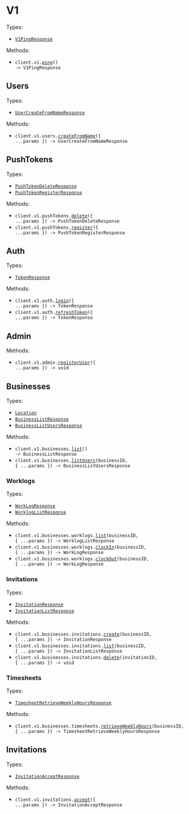 # V1

Types:

- <code><a href="./src/resources/v1/v1.ts">V1PingResponse</a></code>

Methods:

- <code title="get /api/v1/ping">client.v1.<a href="./src/resources/v1/v1.ts">ping</a>() -> V1PingResponse</code>

## Users

Types:

- <code><a href="./src/resources/v1/users.ts">UserCreateFromNameResponse</a></code>

Methods:

- <code title="post /api/v1/users">client.v1.users.<a href="./src/resources/v1/users.ts">createFromName</a>({ ...params }) -> UserCreateFromNameResponse</code>

## PushTokens

Types:

- <code><a href="./src/resources/v1/push-tokens.ts">PushTokenDeleteResponse</a></code>
- <code><a href="./src/resources/v1/push-tokens.ts">PushTokenRegisterResponse</a></code>

Methods:

- <code title="delete /api/v1/push-tokens">client.v1.pushTokens.<a href="./src/resources/v1/push-tokens.ts">delete</a>({ ...params }) -> PushTokenDeleteResponse</code>
- <code title="post /api/v1/push-tokens">client.v1.pushTokens.<a href="./src/resources/v1/push-tokens.ts">register</a>({ ...params }) -> PushTokenRegisterResponse</code>

## Auth

Types:

- <code><a href="./src/resources/v1/auth.ts">TokenResponse</a></code>

Methods:

- <code title="post /api/v1/auth/login">client.v1.auth.<a href="./src/resources/v1/auth.ts">login</a>({ ...params }) -> TokenResponse</code>
- <code title="post /api/v1/auth/token-refresh">client.v1.auth.<a href="./src/resources/v1/auth.ts">refreshToken</a>({ ...params }) -> TokenResponse</code>

## Admin

Methods:

- <code title="post /api/v1/admin/register">client.v1.admin.<a href="./src/resources/v1/admin.ts">registerUser</a>({ ...params }) -> void</code>

## Businesses

Types:

- <code><a href="./src/resources/v1/businesses/businesses.ts">Location</a></code>
- <code><a href="./src/resources/v1/businesses/businesses.ts">BusinessListResponse</a></code>
- <code><a href="./src/resources/v1/businesses/businesses.ts">BusinessListUsersResponse</a></code>

Methods:

- <code title="get /api/v1/businesses">client.v1.businesses.<a href="./src/resources/v1/businesses/businesses.ts">list</a>() -> BusinessListResponse</code>
- <code title="get /api/v1/businesses/{businessId}/users">client.v1.businesses.<a href="./src/resources/v1/businesses/businesses.ts">listUsers</a>(businessID, { ...params }) -> BusinessListUsersResponse</code>

### Worklogs

Types:

- <code><a href="./src/resources/v1/businesses/worklogs.ts">WorkLogResponse</a></code>
- <code><a href="./src/resources/v1/businesses/worklogs.ts">WorklogListResponse</a></code>

Methods:

- <code title="get /api/v1/businesses/{businessId}/worklogs">client.v1.businesses.worklogs.<a href="./src/resources/v1/businesses/worklogs.ts">list</a>(businessID, { ...params }) -> WorklogListResponse</code>
- <code title="post /api/v1/businesses/{businessId}/worklogs/clock-in">client.v1.businesses.worklogs.<a href="./src/resources/v1/businesses/worklogs.ts">clockIn</a>(businessID, { ...params }) -> WorkLogResponse</code>
- <code title="put /api/v1/businesses/{businessId}/worklogs/clock-out">client.v1.businesses.worklogs.<a href="./src/resources/v1/businesses/worklogs.ts">clockOut</a>(businessID, { ...params }) -> WorkLogResponse</code>

### Invitations

Types:

- <code><a href="./src/resources/v1/businesses/invitations.ts">InvitationResponse</a></code>
- <code><a href="./src/resources/v1/businesses/invitations.ts">InvitationListResponse</a></code>

Methods:

- <code title="post /api/v1/businesses/{businessId}/invitations">client.v1.businesses.invitations.<a href="./src/resources/v1/businesses/invitations.ts">create</a>(businessID, { ...params }) -> InvitationResponse</code>
- <code title="get /api/v1/businesses/{businessId}/invitations">client.v1.businesses.invitations.<a href="./src/resources/v1/businesses/invitations.ts">list</a>(businessID, { ...params }) -> InvitationListResponse</code>
- <code title="delete /api/v1/businesses/{businessId}/invitations/{invitationId}">client.v1.businesses.invitations.<a href="./src/resources/v1/businesses/invitations.ts">delete</a>(invitationID, { ...params }) -> void</code>

### Timesheets

Types:

- <code><a href="./src/resources/v1/businesses/timesheets.ts">TimesheetRetrieveWeeklyHoursResponse</a></code>

Methods:

- <code title="get /api/v1/businesses/{businessId}timesheets/weekly-hours">client.v1.businesses.timesheets.<a href="./src/resources/v1/businesses/timesheets.ts">retrieveWeeklyHours</a>(businessID, { ...params }) -> TimesheetRetrieveWeeklyHoursResponse</code>

## Invitations

Types:

- <code><a href="./src/resources/v1/invitations.ts">InvitationAcceptResponse</a></code>

Methods:

- <code title="post /api/v1/invitations/accept">client.v1.invitations.<a href="./src/resources/v1/invitations.ts">accept</a>({ ...params }) -> InvitationAcceptResponse</code>
